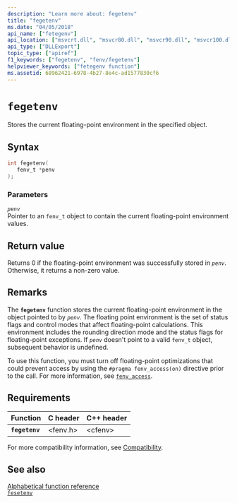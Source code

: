 ```yaml
---
description: "Learn more about: fegetenv"
title: "fegetenv"
ms.date: "04/05/2018"
api_name: ["fetegenv"]
api_location: ["msvcrt.dll", "msvcr80.dll", "msvcr90.dll", "msvcr100.dll", "msvcr100_clr0400.dll", "msvcr110.dll", "msvcr110_clr0400.dll", "msvcr120.dll", "msvcr120_clr0400.dll", "ucrtbase.dll", "api-ms-win-crt-runtime-l1-1-0.dll"]
api_type: ["DLLExport"]
topic_type: ["apiref"]
f1_keywords: ["fegetenv", "fenv/fegetenv"]
helpviewer_keywords: ["fetegenv function"]
ms.assetid: 68962421-6978-4b27-8e4c-ad1577830cf6
---
```

# `fegetenv`

Stores the current floating-point environment in the specified object.

## Syntax

```C
int fegetenv(
   fenv_t *penv
);
```

### Parameters

*`penv`*\
Pointer to an `fenv_t` object to contain the current floating-point environment values.

## Return value

Returns 0 if the floating-point environment was successfully stored in *`penv`*. Otherwise, it returns a non-zero value.

## Remarks

The **`fegetenv`** function stores the current floating-point environment in the object pointed to by *`penv`*. The floating point environment is the set of status flags and control modes that affect floating-point calculations. This environment includes the rounding direction mode and the status flags for floating-point exceptions. If *`penv`* doesn't point to a valid `fenv_t` object, subsequent behavior is undefined.

To use this function, you must turn off floating-point optimizations that could prevent access by using the `#pragma fenv_access(on)` directive prior to the call. For more information, see [`fenv_access`](../../preprocessor/fenv-access.md).

## Requirements

|Function|C header|C++ header|
|--------------|--------------|------------------|
|**`fegetenv`**|\<fenv.h>|\<cfenv>|

For more compatibility information, see [Compatibility](../compatibility.md).

## See also

[Alphabetical function reference](crt-alphabetical-function-reference.md)\
[`fesetenv`](fesetenv1.md)
